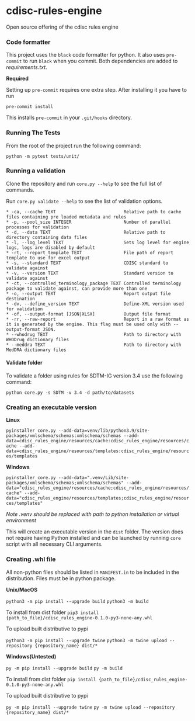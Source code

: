 # cdisc-rules-engine
Open source offering of the cdisc rules engine

### Code formatter
This project uses the `black` code formatter for python.
It also uses `pre-commit` to run `black` when you commit.
Both dependencies are added to *requirements.txt*.

**Required**

Setting up `pre-commit` requires one extra step. After installing it you have to run

`pre-commit install`

This installs `pre-commit` in your `.git/hooks` directory.

### Running The Tests
From the root of the project run the following command:

`python -m pytest tests/unit/`
### Running a validation

Clone the repository and run `core.py --help` to see the full list of commands.

Run `core.py validate --help` to see the list of validation options.

```
* -ca, --cache TEXT                          Relative path to cache files containing pre loaded metadata and rules
* -p, --pool_size INTEGER                    Number of parallel processes for validation
* -d, --data TEXT                            Relative path to directory containing data files
* -l, --log_level TEXT                       Sets log level for engine logs, logs are disabled by default
* -rt, --report_template TEXT                File path of report template to use for excel output
* -s, --standard TEXT                        CDISC standard to validate against
* -v, --version TEXT                         Standard version to validate against
* -ct, --controlled_terminology_package TEXT Controlled terminology package to validate against, can provide more than one
* -o, --output TEXT                          Report output file destination
* -dv, --define_version TEXT                 Define-XML version used for validation
* -of, --output-format [JSON|XLSX]           Output file format
* -rr, --raw-report                          Report in a raw format as it is generated by the engine. This flag must be used only with --output-format JSON.
* --whodrug TEXT                             Path to directory with WHODrug dictionary files
* --meddra TEXT                              Path to directory with MedDRA dictionary files
```

#### Validate folder
To validate a folder using rules for SDTM-IG version 3.4 use the following command:

`python core.py -s SDTM -v 3.4 -d path/to/datasets`

### Creating an executable version

**Linux**

`pyinstaller core.py --add-data=venv/lib/python3.9/site-packages/xmlschema/schemas:xmlschema/schemas --add-data=cdisc_rules_engine/resources/cache:cdisc_rules_engine/resources/cache --add-data=cdisc_rules_engine/resources/templates:cdisc_rules_engine/resources/templates`

**Windows**

`pyinstaller core.py --add-data=".venv/Lib/site-packages/xmlschema/schemas;xmlschema/schemas" --add-data="cdisc_rules_engine/resources/cache;cdisc_rules_engine/resources/cache" --add-data="cdisc_rules_engine/resources/templates;cdisc_rules_engine/resources/templates"`

_Note .venv should be replaced with path to python installation or virtual environment_

This will create an executable version in the `dist` folder. The version does not require having Python installed and
can be launched by running `core` script with all necessary CLI arguments.

### Creating .whl file

All non-python files should be listed in `MANIFEST.in` to be included in the distribution.
Files must be in python package.

**Unix/MacOS**

`python3 -m pip install --upgrade build`
`python3 -m build`

To install from dist folder
`pip3 install {path_to_file}/cdisc_rules_engine-0.1.0-py3-none-any.whl`

To upload built distributive to pypi

`python3 -m pip install --upgrade twine`
`python3 -m twine upload --repository {repository_name} dist/*`

**Windows(Untested)**

`py -m pip install --upgrade build`
`py -m build`

To install from dist folder
`pip install {path_to_file}/cdisc_rules_engine-0.1.0-py3-none-any.whl`

To upload built distributive to pypi

`py -m pip install --upgrade twine`
`py -m twine upload --repository {repository_name} dist/*`
